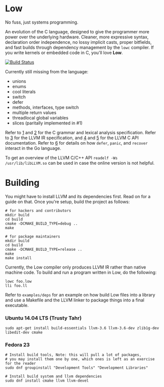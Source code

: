 # Low
No fuss, just systems programming.

An evolution of the C language, designed to give the programmer more power over the underlying hardware. Cleaner, more expressive syntax, declaration order independence, no lossy implicit casts, proper bitfields, and fast builds through dependency management by the `lowc` compiler. If you write kernels or embedded code in C, you'll love **Low**.

[![Build Status](https://travis-ci.org/fabianschuiki/low.svg)](https://travis-ci.org/fabianschuiki/low)

Currently still missing from the language:

- unions
- enums
- cool literals
- switch
- defer
- methods, interfaces, type switch
- multiple return values
- threadlocal global variables
- slices (paritally implemented in #1)

Refer to [1] and [2] for the C grammar and lexical analysis specification. Refer to [3] for the LLVM IR specification, and [4] and [5] for the LLVM C API documentation. Refer to [6] for details on how `defer`, `panic`, and `recover` interact in the Go language.

To get an overview of the LLVM C/C++ API `readelf -Ws /usr/lib/libLLVM.so` can be used in case the online version is not helpful.

[1]: http://www.quut.com/c/ANSI-C-grammar-y-2011.html
[2]: http://www.quut.com/c/ANSI-C-grammar-l-2011.html
[3]: http://llvm.org/docs/LangRef.html
[4]: http://llvm.org/doxygen/
[5]: http://llvm.org/docs/doxygen/html/group__LLVMCCoreInstructionBuilder.html
[6]: http://blog.golang.org/defer-panic-and-recover
[7]: https://github.com/golang/go/issues/12711#issuecomment-142338246



# Building

You might have to install LLVM and its dependencies first. Read on for a guide on that. Once you're setup, build the project as follows:

	# for hackers and contributors
	mkdir build
	cd build
	cmake -DCMAKE_BUILD_TYPE=debug ..
	make

	# for package maintainers
	mkdir build
	cd build
	cmake -DCMAKE_BUILD_TYPE=release ..
	make
	make install

Currently, the Low compiler only produces LLVM IR rather than native machine code. To build and run a program written in Low, do the following:

	lowc foo.low
	lli foo.ll

Refer to `examples/deps` for an example on how build Low files into a library and use a Makefile and the LLVM linker to package things into a final executable.


### Ubuntu 14.04 LTS (Trusty Tahr)

	sudo apt-get install build-essentials llvm-3.6 llvm-3.6-dev zlib1g-dev libedit-dev cmake

### Fedora 23

	# Install build tools, Note: this will pull a lot of packages,
	# you may install them one by one, which ones is left as an exercise for the reader
	sudo dnf groupinstall "Development Tools" "Development Libraries"

	# Install build system and llvm dependencies
	sudo dnf install cmake llvm llvm-devel
